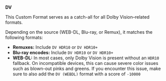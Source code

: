 <!-- markdownlint-disable MD041-->
**DV**<br>

This Custom Format serves as a catch-all for all Dolby Vision–related formats.

Depending on the source (WEB-DL, Blu-ray, or Remux), it matches the following formats:

- **Remuxes:** Include `DV HDR10` or `DV HDR10+`
- **Blu-ray encodes:** Include `DV HDR10` or `DV HDR10+`
- **WEB-DL:** In most cases, only Dolby Vision is present without an `HDR10` fallback. On incompatible devices, this can cause severe color issues such as blown-out pinks and greens. If you encounter this issue, make sure to also add the `DV (WEBDL)` format with a score of `-10000`
<!-- markdownlint-enable MD041-->
